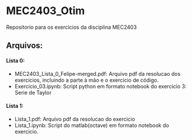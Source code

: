# MEC2403_Otim
Repositorio para os exercicios da disciplina MEC2403

## Arquivos:

#### Lista 0:

- MEC2403_Lista_0_Felipe-merged.pdf: Arquivo pdf da resolucao dos exercicios, incluindo a parte à mão e o exercício de código.
- Exercicio_03.ipynb: Script python em formato notebook do exercicio 3: Serie de Taylor    

#### Lista 1:

- Lista_1.pdf: Arquivo pdf da resolucao do exercicio
- Lista_1.ipynb: Script do matlab(octave) em formato notebook do exercicio.




